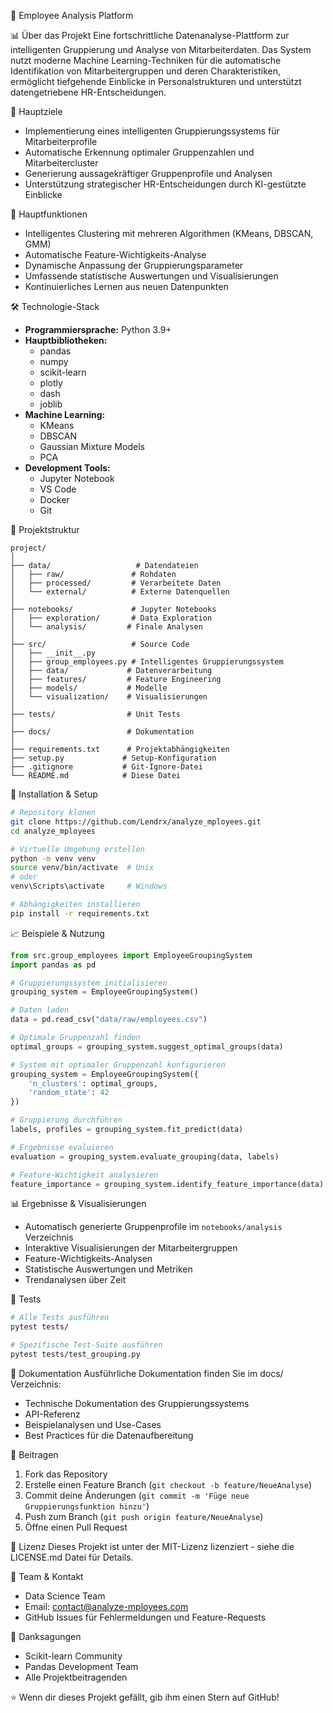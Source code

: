 🚀 Employee Analysis Platform

📊 Über das Projekt
Eine fortschrittliche Datenanalyse-Plattform zur intelligenten Gruppierung und Analyse von Mitarbeiterdaten. Das System nutzt moderne Machine Learning-Techniken für die automatische Identifikation von Mitarbeitergruppen und deren Charakteristiken, ermöglicht tiefgehende Einblicke in Personalstrukturen und unterstützt datengetriebene HR-Entscheidungen.

🎯 Hauptziele
* Implementierung eines intelligenten Gruppierungssystems für Mitarbeiterprofile
* Automatische Erkennung optimaler Gruppenzahlen und Mitarbeitercluster
* Generierung aussagekräftiger Gruppenprofile und Analysen
* Unterstützung strategischer HR-Entscheidungen durch KI-gestützte Einblicke

🔑 Hauptfunktionen
* Intelligentes Clustering mit mehreren Algorithmen (KMeans, DBSCAN, GMM)
* Automatische Feature-Wichtigkeits-Analyse
* Dynamische Anpassung der Gruppierungsparameter
* Umfassende statistische Auswertungen und Visualisierungen
* Kontinuierliches Lernen aus neuen Datenpunkten

🛠️ Technologie-Stack
* **Programmiersprache:** Python 3.9+
* **Hauptbibliotheken:**
   * pandas
   * numpy
   * scikit-learn
   * plotly
   * dash
   * joblib
* **Machine Learning:**
   * KMeans
   * DBSCAN
   * Gaussian Mixture Models
   * PCA
* **Development Tools:**
   * Jupyter Notebook
   * VS Code
   * Docker
   * Git

📁 Projektstruktur
```
project/
│
├── data/                   # Datendateien
│   ├── raw/               # Rohdaten
│   ├── processed/         # Verarbeitete Daten
│   └── external/          # Externe Datenquellen
│
├── notebooks/             # Jupyter Notebooks
│   ├── exploration/       # Data Exploration
│   └── analysis/         # Finale Analysen
│
├── src/                   # Source Code
│   ├── __init__.py
│   ├── group_employees.py # Intelligentes Gruppierungssystem
│   ├── data/             # Datenverarbeitung
│   ├── features/         # Feature Engineering
│   ├── models/           # Modelle
│   └── visualization/    # Visualisierungen
│
├── tests/                # Unit Tests
│
├── docs/                 # Dokumentation
│
├── requirements.txt      # Projektabhängigkeiten
├── setup.py             # Setup-Konfiguration
├── .gitignore           # Git-Ignore-Datei
└── README.md            # Diese Datei
```

🚀 Installation & Setup
```bash
# Repository klonen
git clone https://github.com/Lendrx/analyze_mployees.git
cd analyze_mployees

# Virtuelle Umgebung erstellen
python -m venv venv
source venv/bin/activate  # Unix
# oder
venv\Scripts\activate     # Windows

# Abhängigkeiten installieren
pip install -r requirements.txt
```

📈 Beispiele & Nutzung
```python
from src.group_employees import EmployeeGroupingSystem
import pandas as pd

# Gruppierungssystem initialisieren
grouping_system = EmployeeGroupingSystem()

# Daten laden
data = pd.read_csv("data/raw/employees.csv")

# Optimale Gruppenzahl finden
optimal_groups = grouping_system.suggest_optimal_groups(data)

# System mit optimaler Gruppenzahl konfigurieren
grouping_system = EmployeeGroupingSystem({
    'n_clusters': optimal_groups,
    'random_state': 42
})

# Gruppierung durchführen
labels, profiles = grouping_system.fit_predict(data)

# Ergebnisse evaluieren
evaluation = grouping_system.evaluate_grouping(data, labels)

# Feature-Wichtigkeit analysieren
feature_importance = grouping_system.identify_feature_importance(data)
```

📊 Ergebnisse & Visualisierungen
* Automatisch generierte Gruppenprofile im `notebooks/analysis` Verzeichnis
* Interaktive Visualisierungen der Mitarbeitergruppen
* Feature-Wichtigkeits-Analysen
* Statistische Auswertungen und Metriken
* Trendanalysen über Zeit

🧪 Tests
```bash
# Alle Tests ausführen
pytest tests/

# Spezifische Test-Suite ausführen
pytest tests/test_grouping.py
```

📝 Dokumentation
Ausführliche Dokumentation finden Sie im docs/ Verzeichnis:
* Technische Dokumentation des Gruppierungssystems
* API-Referenz
* Beispielanalysen und Use-Cases
* Best Practices für die Datenaufbereitung

🤝 Beitragen
1. Fork das Repository
2. Erstelle einen Feature Branch (`git checkout -b feature/NeueAnalyse`)
3. Commit deine Änderungen (`git commit -m 'Füge neue Gruppierungsfunktion hinzu'`)
4. Push zum Branch (`git push origin feature/NeueAnalyse`)
5. Öffne einen Pull Request

📜 Lizenz
Dieses Projekt ist unter der MIT-Lizenz lizenziert - siehe die LICENSE.md Datei für Details.

👥 Team & Kontakt
* Data Science Team
* Email: contact@analyze-mployees.com
* GitHub Issues für Fehlermeldungen und Feature-Requests

🙏 Danksagungen
* Scikit-learn Community
* Pandas Development Team
* Alle Projektbeitragenden

⭐️ Wenn dir dieses Projekt gefällt, gib ihm einen Stern auf GitHub!